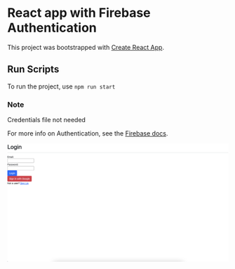 # React app with Firebase Authentication

This project was bootstrapped with [Create React App](https://github.com/facebook/create-react-app).

## Run Scripts
To run the project, use `npm run start`

### Note
Credentials file not needed

For more info on Authentication, see the [Firebase docs](https://firebase.google.com/docs/auth). 

![screenshot of the project](firebase-auth-screenshot.png)